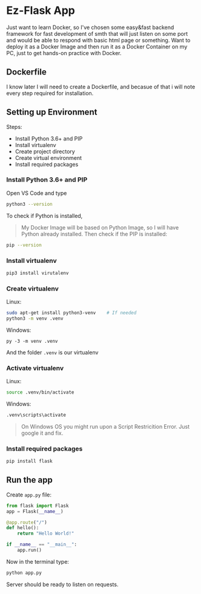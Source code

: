 # Ez-Flask App
Just want to learn Docker, so I've chosen some easy&fast backend framework for fast development of smth that will just listen on some port and would be able to respond with basic html page or something. Want to deploy it as a Docker Image and then run it as a Docker Container on my PC, just to get hands-on practice with Docker.

## Dockerfile
I know later I will need to create a Dockerfile, and becasue of that i will note every step required for installation.

## Setting up Environment
Steps:
- Install Python 3.6+ and PIP
- Install virtualenv
- Create project directory
- Create virtual environment
- Install required packages

### Install Python 3.6+ and PIP
Open VS Code and type 
```sh
python3 --version
```
To check if Python is installed,
> My Docker Image will be based on Python Image, so I will have Python already installed.
Then check if the PIP is installed:
```sh
pip --version
```

### Install virtualenv
```sh
pip3 install virutalenv
```
### Create virtualenv
Linux:
```sh
sudo apt-get install python3-venv    # If needed
python3 -m venv .venv
```
Windows:
```
py -3 -m venv .venv
```
And the folder `.venv` is our virtualenv
### Activate virtualenv
Linux:
```sh
source .venv/bin/activate
```
Windows:
```sh
.venv\scripts\activate
```
> On Windows OS you might run upon a Script Restricition Error.
> Just google it and fix.
### Install required packages
```sh
pip install flask
```

## Run the app
Create `app.py` file:
```python
from flask import Flask
app = Flask(__name__)

@app.route("/")
def hello():
    return "Hello World!"

if __name__ == "__main__":
    app.run()
```
Now in the terminal type:
```sh
python app.py
```
Server should be ready to listen on requests.
